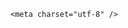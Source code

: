 <!DOCTYPE html>
<html lang="zh-CN">

<head>
    
<title>刘晓庆被举报偷税，如果属实她会被如何处罚？可能再次面临牢狱之灾吗？_腾讯新闻</title>
<meta name="keywords" content="刘晓庆,偷税,行政处罚,上海,牢狱之灾,刑事责任,逃税,税款,举报人">
<meta name="description" content="近日，知名演员刘晓庆被深圳市民王先生实名举报涉嫌偷税漏税，上海市税务局第四稽查局已受理并启动调查。王先生的举报内容显示，刘晓庆通过名下小微企业上海弈熙文化传媒中心，以“形象代言费”名义将330万元借款转为个人收入，并开具6%税点的增值税发票规避27%以上的个人所得税。该企业被指无实际经营场地、员工和社保缴纳...">
<meta name="author" content="腾讯网">
<meta name="copyright" content="Copyright 1998 - 2025 Tencent. All Rights Reserved">
<meta property="og:type" content="news" />

<meta property="og:title" content="刘晓庆被举报偷税，如果属实她会被如何处罚？可能再次面临牢狱之灾吗？_腾讯新闻" />
<meta property="og:description" content="近日，知名演员刘晓庆被深圳市民王先生实名举报涉嫌偷税漏税，上海市税务局第四稽查局已受理并启动调查。王先生的举报内容显示，刘晓庆通过名下小微企业上海弈熙文化传媒中心，以“形象代言费”名义将330万元借款转为个人收入，并开具6%税点的增值税发票规避27%以上的个人所得税。该企业被指无实际经营场地、员工和社保缴纳..." />
<meta property="og:url" content="https://news.qq.com/rain/a/20250515Q049R700" />
<meta property="og:image" content="https://inews.gtimg.com/news_ls/OJ2m2ML_DqQi8l-SJwjuv8Eo-l6-N2xRFcLIk6Y6hV-8MAA_640330/0" />
<meta property="article:author" content="" />
<meta property="article:published_time" content="2025-05-15 14:05:36" />
<meta property="category" content="" />

    <meta charset="utf-8" />
<meta http-equiv="X-UA-Compatible" content="IE=Edge" />
<meta name="viewport" content="width=device-width, initial-scale=1, shrink-to-fit=no" />
<link rel="dns-prefetch" href="mat1.gtimg.com">
<link rel="dns-prefetch" href="i.news.qq.com">
<link rel="shortcut icon" href="https://mat1.gtimg.com/qqcdn/qqindex2021/favicon.ico">
<script nomodule="true" src="https://mat1.gtimg.com/qqcdn/qqindex2021/common-static/20240515201444/core3-37-1.min.js"></script>
<script>
  try {
    if (!window.IntersectionObserver) {
      var observerScript = document.createElement('script');
      observerScript.src = "https://mat1.gtimg.com/qqcdn/qqindex2021/common-static/20241024141058/intersection-observer-polyfill.js";
      document.head.appendChild(observerScript);
    }
  } catch (error) {}
</script>

<script>
  try {
    if (!Element.prototype.scrollTo) {
      var scrollScript = document.createElement('script');
      scrollScript.src = "https://mat1.gtimg.com/qqcdn/qqindex2021/common-static/20241025153001/scroll-behavior-polyfill.js";
      document.head.appendChild(scrollScript);
    }
  } catch (error) {}
</script>
<script>
  try {
    if ('scrollRestoration' in window.history) {
      window.history.scrollRestoration = 'manual';
    }
    window.isPcClient = Boolean(window.electron) && (
      window.navigator.userAgent.indexOf('pc-client') > 0 ||
      window.navigator.userAgent.indexOf('TencentNews') > 0
    );
  } catch {}
</script>
<script>
  try {
    if (window.isPcClient) {
      var bodyStyle = document.createElement('style');
      bodyStyle.innerText = 'body{ zoom: 0.95 }';
      document.head.appendChild(bodyStyle);
    }
  } catch {}
</script>
<script>
  window.DATA = {"likeInfo":0,"question_id":"","relate_extend_infos":{"title":"刘晓庆又曝偷税漏税，举报人：上海市税务局已受理案件","url":"http://view.inews.qq.com/a/20250515A0493X00","abstract":"近日，知名演员刘晓庆被深圳市民王先生实名举报涉嫌偷税漏税，上海市税务局第四稽查局已受理并启动调查。王先生的举报内容显示，刘晓庆通过名下小微企业上海弈熙文化传媒中心，以“形象代言费”名义将330万元借款转为个人收入，并开具6%税点的增值税发票规避27%以上的个人所得税。该企业被指无实际经营场地、员工和社保缴纳...","id":"20250515A0493X00","imgURL":"https://inews.gtimg.com/om_ls/Oadj9aMuLcEJ2nwn8IIx_wpyvLygZ8qkfCqGtZbCN9mAgAA_640330/0","imgURLSmall":"https://inews.gtimg.com/om_ls/Oadj9aMuLcEJ2nwn8IIx_wpyvLygZ8qkfCqGtZbCN9mAgAA_150120/0","longTitle":"刘晓庆又曝偷税漏税，举报人：上海市税务局已受理案件"},"shareDesc":"腾讯新闻","card":{"chlname":"问答课代表","icon":"https://inews.gtimg.com/om_ls/OPBO91JgEbYG-O62jC2hCRA_yoydsA8oEANb87pxgNxKgAA_200200/0","uin":"ecbe89d289b6198c7996f16538ebc224f9","vip_desc":"腾讯新闻问答课代表官方账号","cpLevel":2,"chlid":"22983986","update_frequency":"1970-01-01 08:00:00","liveInfo":{},"desc":"腾讯新闻问答课代表，结合当下热点新闻和网友热议，发现好问题，期待好回答。","vip_place":"left","vip_type":"30012","vip_type_new":"30012","msgEntry":1,"vip_icon":"http://inews.gtimg.com/newsapp_ls/0/14876051701/0","suid":"8QMc339d5IQeuTzY5QN3","vip_icon_night":"http://inews.gtimg.com/newsapp_ls/0/14876052067/0"},"copyright_wording_share":"免责声明","is_deleted":0,"safe_cntl":{"emoticon_comment_mode":0,"close_all_ad":0,"close_all_emoticon_comment":0,"close_all_rel":0,"close_comment_dislike":0,"close_relate_thing":0,"close_all_favorite":0,"close_global_news_sis":0,"close_share_pull":0},"url":"https://view.inews.qq.com/a/20250515Q049R700","abstract":"","atype":232,"id":"20250515Q049R700","self_declare":{"declare":"个人观点，仅供参考"},"shareImg":"https://inews.gtimg.com/om_ls/OFEAOuNQXVzJuJ5qrUTJeYMpfzggSbUfgnDvkHic9myoMAA_870492/0","attribute":{},"disableDeclare":1,"emojiRelatedSwitch":1,"news_update_time":1747296737,"remarks":"","ai_switch":true,"final_declare":["个人观点，仅供参考"],"news_app_recommend_status":4,"ret":0,"surl":"https://view.inews.qq.com/a/20250515Q049R700","time":"2025-05-15 11:52:44","title":"刘晓庆被举报偷税，如果属实她会被如何处罚？可能再次面临牢狱之灾吗？","answer_num":6,"commentid":"","emojiSwitch":1,"forbidCommentUpDown":0,"already_answer":false,"intro":"","questionInfo":{"id":"20250515Q049R700","longtitle":"刘晓庆被举报偷税，若属实会被如何处罚？会再次面临牢狱之灾吗？","question_short_title":"刘晓庆被举报偷税，如果属实她会被如何处罚？可能再次面临牢狱之灾吗？","relate_extend_infos":[{"abstract":"近日，知名演员刘晓庆被深圳市民王先生实名举报涉嫌偷税漏税，上海市税务局第四稽查局已受理并启动调查。王先生的举报内容显示，刘晓庆通过名下小微企业上海弈熙文化传媒中心，以“形象代言费”名义将330万元借款转为个人收入，并开具6%税点的增值税发票规避27%以上的个人所得税。该企业被指无实际经营场地、员工和社保缴纳...","articletype":"0","id":"20250515A0493X00","longtitle":"刘晓庆又曝偷税漏税，举报人：上海市税务局已受理案件","picShowType":"90092","thumbnails_qqnews":["https://inews.gtimg.com/om_ls/Oadj9aMuLcEJ2nwn8IIx_wpyvLygZ8qkfCqGtZbCN9mAgAA_294195/0"],"title":"刘晓庆又曝偷税漏税，举报人：上海市税务局已受理案件","url":"https://view.inews.qq.com/a/20250515A0493X00"}],"thumbnails_qqnews":["https://inews.gtimg.com/om_ls/OFEAOuNQXVzJuJ5qrUTJeYMpfzggSbUfgnDvkHic9myoMAA_294195/0"],"title":"刘晓庆被举报偷税，如果属实她会被如何处罚？可能再次面临牢狱之灾吗？","url":"http://view.inews.qq.com/a/20250515Q049R700","abstract":""},"article_category":"39","closeCommentBanner":0,"copyright_share":"本文来自腾讯新闻客户端创作者，不代表腾讯新闻的观点和立场。","content_words_num":30,"FadCid":"","all_long_pic":1,"channelEntryJumpType":1,"detail_entry":{"is_orignal":1,"orignal_entry":1},"enableDiffusion":1,"extra_property":{"FeedbackDetailDisableInsert":0,"zanSkinType":""},"iNewsRecommendLevel":1,"isSensitive":0,"adInfo":{"openAdsText":1,"openRelatedNewsAd":1,"openAds":1,"openAdsComment":1,"openAdsPhotos":1},"categoryrray":{"sub_category_id":"779","category_id":"39"},"content":null,"cms_id":"20250515Q049R700","articleId":"20250515Q052QA00","article_type":232,"tags":"","desc":"近日，知名演员刘晓庆被深圳市民王先生实名举报涉嫌偷税漏税，上海市税务局第四稽查局已受理并启动调查。王先生的举报内容显示，刘晓庆通过名下小微企业上海弈熙文化传媒中心，以“形象代言费”名义将330万元借款转为个人收入，并开具6%税点的增值税发票规避27%以上的个人所得税。该企业被指无实际经营场地、员工和社保缴纳...","videoArr":[]};
</script>
<script>
  window.channelInfo = {"channelConfig":{"channelNav":[{"_auto_id":"1","active_alien_img":"","alien_img":"","channel_id":"news_news_home","is_local":"0","link":"https://www.qq.com","name_cn":"首页","name_en":"home"},{"_auto_id":"2","active_alien_img":"","alien_img":"","channel_id":"news_news_top","is_local":"0","link":"","name_cn":"要闻","name_en":"news"},{"_auto_id":"4","active_alien_img":"","alien_img":"","channel_id":"news_news_bj","is_local":"1","link":"","name_cn":"北京","name_en":"bj"},{"_auto_id":"5","active_alien_img":"","alien_img":"","channel_id":"news_news_finance","is_local":"0","link":"","name_cn":"财经","name_en":"finance"},{"_auto_id":"6","active_alien_img":"","alien_img":"","channel_id":"news_news_tech","is_local":"0","link":"","name_cn":"科技","name_en":"tech"},{"_auto_id":"7","active_alien_img":"","alien_img":"","channel_id":"tv","is_local":"0","link":"https://v.qq.com/channel/tv/?ptag=qqnews","name_cn":"电视剧","name_en":"tv"},{"_auto_id":"8","active_alien_img":"","alien_img":"","channel_id":"news_news_qa","is_local":"0","link":"","name_cn":"热问","name_en":"qa"},{"_auto_id":"9","active_alien_img":"","alien_img":"","channel_id":"news_news_ent","is_local":"0","link":"","name_cn":"娱乐","name_en":"ent"},{"_auto_id":"10","active_alien_img":"","alien_img":"","channel_id":"variety","is_local":"0","link":"https://v.qq.com/channel/variety/?ptag=qqnews","name_cn":"综艺","name_en":"variety"},{"_auto_id":"11","active_alien_img":"","alien_img":"","channel_id":"news_news_sports","is_local":"0","link":"","name_cn":"体育","name_en":"sports"},{"_auto_id":"13","active_alien_img":"","alien_img":"","channel_id":"news_news_nba","is_local":"0","link":"","name_cn":"NBA","name_en":"nba"},{"_auto_id":"14","active_alien_img":"","alien_img":"","channel_id":"news_news_world","is_local":"0","link":"","name_cn":"国际","name_en":"world"},{"_auto_id":"15","active_alien_img":"","alien_img":"","channel_id":"news_news_mil","is_local":"0","link":"","name_cn":"军事","name_en":"milite"},{"_auto_id":"16","active_alien_img":"","alien_img":"","channel_id":"news_news_auto","is_local":"0","link":"","name_cn":"汽车","name_en":"auto"},{"_auto_id":"17","active_alien_img":"","alien_img":"","channel_id":"news_news_house","is_local":"0","link":"","name_cn":"房产","name_en":"house"},{"_auto_id":"18","active_alien_img":"","alien_img":"","channel_id":"news_news_edu","is_local":"0","link":"","name_cn":"教育","name_en":"edu"},{"_auto_id":"19","active_alien_img":"","alien_img":"","channel_id":"news_news_antip","is_local":"0","link":"","name_cn":"健康","name_en":"health"},{"_auto_id":"20","active_alien_img":"","alien_img":"","channel_id":"news_news_video","is_local":"0","link":"","name_cn":"视频","name_en":"video"},{"_auto_id":"21","active_alien_img":"","alien_img":"","channel_id":"news_news_game","is_local":"0","link":"","name_cn":"游戏","name_en":"games"},{"_auto_id":"22","active_alien_img":"","alien_img":"","channel_id":"news_news_nchupin","is_local":"0","link":"","name_cn":"眼界","name_en":"chupin"},{"_auto_id":"24","active_alien_img":"","alien_img":"","channel_id":"news_news_football","is_local":"0","link":"","name_cn":"足球","name_en":"football"},{"_auto_id":"25","active_alien_img":"","alien_img":"","channel_id":"news_news_kepu","is_local":"0","link":"","name_cn":"科学","name_en":"kepu"},{"_auto_id":"26","active_alien_img":"","alien_img":"","channel_id":"news_news_digi","is_local":"0","link":"","name_cn":"数码","name_en":"digi"},{"_auto_id":"28","active_alien_img":"","alien_img":"","channel_id":"ymzx","is_local":"0","link":"https://gamer.qq.com/v2/cloudgame/game/96897?ichannel=txxwpc0Ftxxwpc1","name_cn":"元梦之星","name_en":"news_news_ymzx"},{"_auto_id":"31","active_alien_img":"","alien_img":"","channel_id":"movie","is_local":"0","link":"https://v.qq.com/channel/movie/?ptag=qqnews","name_cn":"电影","name_en":"movie"},{"_auto_id":"32","active_alien_img":"","alien_img":"","channel_id":"news_news_esport","is_local":"0","link":"","name_cn":"电竞","name_en":"esport"},{"_auto_id":"34","active_alien_img":"","alien_img":"","channel_id":"news_news_history","is_local":"0","link":"","name_cn":"历史","name_en":"history"},{"_auto_id":"35","active_alien_img":"","alien_img":"","channel_id":"news_news_baby","is_local":"0","link":"","name_cn":"育儿","name_en":"baby"},{"_auto_id":"36","active_alien_img":"","alien_img":"","channel_id":"hbjy","is_local":"0","link":"https://gp.qq.com/act/a20250421mnqlx/news.shtml","name_cn":"和平精英","name_en":"news_news_hbjy"},{"_auto_id":"37","active_alien_img":"","alien_img":"","channel_id":"cloud_gamer","is_local":"0","link":"https://gamer.qq.com/?ichannel=txxwpc0Ftxxwpc1","name_cn":"云游戏","name_en":"cloud_gamer"},{"_auto_id":"38","active_alien_img":"","alien_img":"","channel_id":"news_news_lic","is_local":"0","link":"","name_cn":"理财","name_en":"finance_licai"},{"_auto_id":"39","active_alien_img":"","alien_img":"","channel_id":"news_news_istock","is_local":"0","link":"","name_cn":"股票","name_en":"finance_stock"},{"_auto_id":"40","active_alien_img":"","alien_img":"","channel_id":"ren_min_shi_pin","is_local":"0","link":"https://news.qq.com/omn/author/8QMd3Hld74cbujbY?tab=om_video","name_cn":"人民视频","name_en":"ren_min_shi_pin"},{"_auto_id":"41","active_alien_img":"","alien_img":"","channel_id":"news_news_weather","is_local":"0","link":"https://tianqi.qq.com/index.htm","name_cn":"天气","name_en":"weather"}]}};
</script>
<script>
  window.articleConfig = {"rightConfig":[{"_auto_id":"1","category_key":"default","modules":"{\"moduleList\":[{\"title\":\"精选视频\",\"id\":\"video_album\",\"videoType\":\"tag\",\"videoId\":\"aUepxrtchGM=\"},{\"title\":\"下载条\",\"id\":\"download_banner\",\"isSticky\":1},{\"title\":\"热点榜\",\"id\":\"hot_rank_list\",\"isSticky\":1},{\"title\":\"广告推广\",\"id\":\"ssp_ad_module\",\"category\":\"ad_ssp\",\"loid\":\"109\",\"isSticky\":1}]}"}],"tonglanAdConfig":[],"bottomConfig":[],"videoAdConfig":[],"rightGameConfig":[]};
</script>
<script src="https://mat1.gtimg.com/www/js/emonitor/custom_ed041a23.js" charset="utf-8"></script>
<script>
  try {
    window.emonitorIns = emonitor.create({
      name: 'newsqq_quesionArticle',
      atta: {
        name: 'newsqq',
      },
      mode: '007',
    });
  } catch (err) {
    console.warn(err);
  }
</script>
<link href="https://mat1.gtimg.com/qqcdn/qqindex2021/common-static/hel/qqnews-pc-dc_20250509063039/static/css/qa.css" rel="stylesheet">

<script>window.__HEL_PRESET_META__={"qqnews-pc-components":{"app":{"id":1366,"name":"qqnews-pc-components","app_group_name":"qqnews-pc-components","proj_ver":{"map":{},"utime":0},"online_version":"qqnews-pc-components_20250512030958","build_version":"qqnews-pc-components_20250513022238","update_at":"2025-05-13T06:23:28.000Z","desc":"set by [init], from container [formal.pc.dc.tj101000] worker [2]"},"version":{"sub_app_name":"qqnews-pc-components","sub_app_version":"qqnews-pc-components_20250513022238","src_map":{"webDirPath":"https://mat1.gtimg.com/qqcdn/qqindex2021/common-static/hel/qqnews-pc-components_20250513022238","htmlIndexSrc":"https://mat1.gtimg.com/qqcdn/qqindex2021/common-static/hel/qqnews-pc-components_20250513022238/index.html","extractMode":"all","iframeSrc":"","chunkCssSrcList":["https://mat1.gtimg.com/qqcdn/qqindex2021/common-static/hel/qqnews-pc-components_20250513022238/static/css/index.css"],"chunkJsSrcList":["https://mat1.gtimg.com/qqcdn/qqindex2021/common-static/hel/qqnews-pc-components_20250513022238/static/js/index.js"],"staticCssSrcList":[],"staticJsSrcList":["https://mat1.gtimg.com/qqcdn/qqindex2021/static/20231212123233/react.production.min.js","https://mat1.gtimg.com/qqcdn/qqindex2021/static/20231212123233/react-dom.production.min.js","https://mat1.gtimg.com/qqcdn/qqindex2021/common-static/hel/hel-base-v16.js"],"relativeCssSrcList":[],"relativeJsSrcList":[],"privCssSrcList":[],"srvModSrcList":[],"headAssetList":[{"tag":"staticScript","append":false,"attrs":{"src":"https://mat1.gtimg.com/qqcdn/qqindex2021/static/20231212123233/react.production.min.js"}},{"tag":"staticScript","append":false,"attrs":{"src":"https://mat1.gtimg.com/qqcdn/qqindex2021/static/20231212123233/react-dom.production.min.js"}},{"tag":"staticScript","append":false,"attrs":{"src":"https://mat1.gtimg.com/qqcdn/qqindex2021/common-static/hel/hel-base-v16.js"}},{"tag":"script","append":true,"attrs":{"src":"https://mat1.gtimg.com/qqcdn/qqindex2021/common-static/hel/qqnews-pc-components_20250513022238/static/js/index.js","defer":""}},{"tag":"link","append":true,"attrs":{"href":"https://mat1.gtimg.com/qqcdn/qqindex2021/common-static/hel/qqnews-pc-components_20250513022238/static/css/index.css","rel":"stylesheet"}}],"bodyAssetList":[]},"update_at":"2025-05-13T06:23:28.000Z","create_at":"2025-05-13T06:23:28.000Z","_worker_id":"2","_is_backup":true}}}</script>
<script>window.__VIEW_PATH__="question.ejs";</script>
</head>

<body id="dc-question-body">
  <div id="root"></div>
    <iframe style="display: none;" src="https://i.news.qq.com/web_backend/getWebPacUid"></iframe>
<script src="https://mat1.gtimg.com/qqcdn/qqindex2021/common-static/20240805160928/react.production.min.js"></script>
<script src="https://mat1.gtimg.com/qqcdn/qqindex2021/common-static/20240805160928/react-dom.production.min.js"></script>
<script src="https://mat1.gtimg.com/qqcdn/qqindex2021/common-static/20241018171503/universal-report.min.js"></script>
<script defer type="text/javascript" src="https://mat1.gtimg.com/qqcdn/qqindex2021/libs/barrier/aria.js?appid=9327b8b06379d9d1728bbfbe2025ef9c" charset="utf-8"></script>
<script defer src="https://t.captcha.qq.com/TCaptcha.js"></script>
<script>document.cookie="hel_err=;path=/;";</script>
<script src="https://mat1.gtimg.com/qqcdn/qqindex2021/common-static/hel/hel-base-v16.js"></script>
<script src="https://mat1.gtimg.com/qqcdn/qqindex2021/common-static/hel/qqnews-pc-hel-entry_20250117174052/static/js/index.js"></script>
<link rel="preload" href="https://mat1.gtimg.com/qqcdn/qqindex2021/common-static/hel/qqnews-pc-dc_20250509063039/static/js/qa.js" as="script">
<link rel="preload" href="https://mat1.gtimg.com/qqcdn/qqindex2021/common-static/hel/qqnews-pc-components_20250513022238/static/js/index.js" as="script">
<script>window.loadProject("https://mat1.gtimg.com/qqcdn/qqindex2021/common-static/hel/qqnews-pc-dc_20250509063039/static/js/qa.js");</script>
<iframe id="videoFrame" style="display: none;" src="https://video.qq.com/cookie/sync_qqnews.html"></iframe>
</body>

</html>
